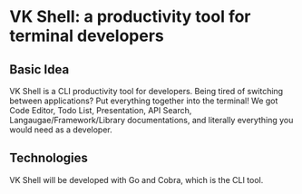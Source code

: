 # VK Shell: a productivity tool for terminal developers

## Basic Idea

VK Shell is a CLI productivity tool for developers. Being tired of switching between applications? Put everything together into the terminal! We got Code Editor, Todo List, Presentation, API Search, Langaugae/Framework/Library documentations, and literally everything you would need as a developer.

## Technologies

VK Shell will be developed with Go and Cobra, which is the CLI tool.
